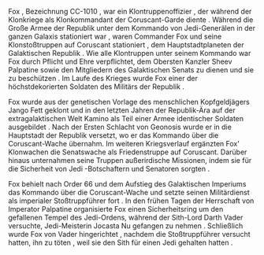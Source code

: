 Fox , Bezeichnung CC-1010 , war ein Klontruppenoffizier , der während der Klonkriege als Klonkommandant der Coruscant-Garde diente . Während die Große Armee der Republik unter dem Kommando von Jedi-Generälen in der ganzen Galaxis stationiert war , waren Commander Fox und seine Klonstoßtruppen auf Coruscant stationiert , dem Hauptstadtplaneten der Galaktischen Republik . Wie alle Klontruppen unter seinem Kommando war Fox durch Pflicht und Ehre verpflichtet, dem Obersten Kanzler Sheev Palpatine sowie den Mitgliedern des Galaktischen Senats zu dienen und sie zu beschützen . Im Laufe des Krieges wurde Fox einer der höchstdekorierten Soldaten des Militärs der Republik .

Fox wurde aus der genetischen Vorlage des menschlichen Kopfgeldjägers Jango Fett geklont und in den letzten Jahren der Republik-Ära auf der extragalaktischen Welt Kamino als Teil einer Armee identischer Soldaten ausgebildet . Nach der Ersten Schlacht von Geonosis wurde er in die Hauptstadt der Republik versetzt, wo er das Kommando über die Coruscant-Wache übernahm. Im weiteren Kriegsverlauf ergänzten Fox' Klonwachen die Senatswache als Friedenstruppe auf Coruscant. Darüber hinaus unternahmen seine Truppen außerirdische Missionen, indem sie für die Sicherheit von Jedi -Botschaftern und Senatoren sorgten .

Fox behielt nach Order 66 und dem Aufstieg des Galaktischen Imperiums das Kommando über die Coruscant-Wache und setzte seinen Militärdienst als imperialer Stoßtruppführer fort . In den frühen Tagen der Herrschaft von Imperator Palpatine organisierte Fox einen Sicherheitsring um den gefallenen Tempel des Jedi-Ordens, während der Sith-Lord Darth Vader versuchte, Jedi-Meisterin Jocasta Nu gefangen zu nehmen . Schließlich wurde Fox von Vader hingerichtet , nachdem die Stoßtruppführer versucht hatten, ihn zu töten , weil sie den Sith für einen Jedi gehalten hatten .
